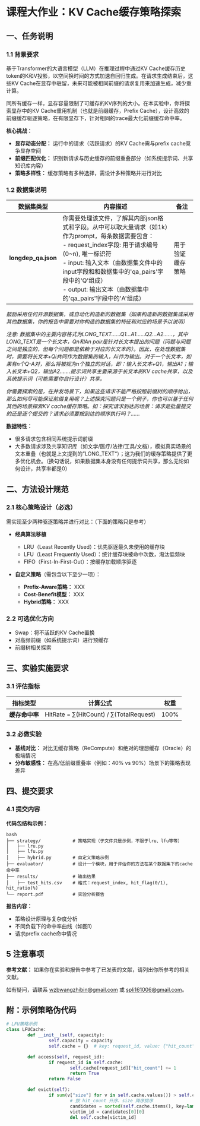 # 课程大作业：KV Cache缓存策略探索

## 一、任务说明

### 1.1 背景要求

基于Transformer的大语言模型（LLM）在推理过程中通过KV Cache缓存历史token的K和V投影，以空间换时间的方式加速自回归生成。在请求生成结束后，这些KV Cache在显存中驻留，未来可能被相同前缀的请求复用来加速生成，减少重计算。

同所有缓存一样，显存容量限制了可缓存的KV序列的大小。在本实验中，你将探索显存中的KV Cache重用机制（也就是前缀缓存，Prefix Cache），设计高效的前缀缓存驱逐策略，在有限显存下，针对相同的trace最大化前缀缓存命中率。

**核心挑战：**

- **显存动态分配：** 运行中的请求（活跃请求）的KV Cache需与prefix cache竞争显存空间
- **前缀匹配优化：** 识别新请求与历史缓存的前缀重叠部分（如系统提示词、共享知识库内容）
- **策略多样性：** 缓存策略有多种选择，需设计多种策略并进行对比

### 1.2 数据集说明

| 数据集类型           | 内容描述                                                                                                                                 | 备注                         |
| -------------------- | ---------------------------------------------------------------------------------------------------------------------------------------- | ---------------------------- |
| **longdep_qa.json** | 你需要处理该文件，了解其内部json格式和字段。从中可以取大量请求（如1k）作为prompt，每条数据需要包含：<br>- request_index字段: 用于请求编号(0~n), 唯一标识符<br>- input: 输入文本（由数据集文件中的input字段和和数据集中的'qa_pairs'字段中的'Q'组成）<br>- output: 输出文本（由数据集中的'qa_pairs'字段中的'A'组成） | 用于验证缓存策略        |

*鼓励采用任何开源数据集，或自动化构造新的数据集（如果构造新的数据集或采用其他数据集，你的报告中需要对你构造的数据集的特征和对应的场景予以说明）*

*注意: 数据集中的主要内容格式为LONG_TEXT......Q1...A1......Q2...A2......，其中LONG_TEXT是一个长文本，Qn和An pair是针对长文本提出的问题（问题与问题之间是独立的，但每个问题都是依赖于对应的长文本的）。因此，在处理数据集时，需要将长文本+Qi共同作为数据集的输入，Ai作为输出。对于一个长文本，如果有n个Q-A对，那么将被视为n个独立的对话，即：输入长文本+Q1，输出A1；输入长文本+Q2，输出A2.......提示词共享主要来源于长文本的KV cache共享，以及系统提示词（可能需要你自行设计）共享。*

*你需要探索的是，在并发场景下，如果这些请求不能严格按照前缀树的顺序给出，那么如何尽可能保证前缀复用呢？上述探究问题只是一个例子，你也可以基于任何其他的场景探索KV cache缓存策略。如：探究请求到达的场景：请求是批量提交的还是逐个提交的？请求必须要按到达的顺序执行吗？......*

**数据特性：**

- 很多请求包含相同系统提示词前缀
- 大多数请求涉及共享知识库（如文学/医疗/法律/工具/文档），模拟真实场景的文本重叠（也就是上文提到的”LONG_TEXT“）；这为我们的缓存策略提供了更多优化机会。（换句话说，如果数据集本身没有任何提示词共享，那么无论如何设计，共享率都是0）

## 二、方法设计规范

### 2.1 核心策略设计（必选）

需实现至少两种驱逐策略并进行对比：（下面的策略只是参考）

- **经典算法移植**
    - LRU（Least Recently Used）：优先驱逐最久未使用的缓存块
    - LFU（Least Frequently Used）：统计缓存块被命中次数，淘汰低频块
    - FIFO（First-In-First-Out）：按缓存加载顺序驱逐

- **自定义策略**（需包含以下至少一项）：
    - **Prefix-Aware策略：** XXX
    - **Cost-Benefit模型：** XXX
    - **Hybrid策略：** XXX

### 2.2 可选优化方向

- Swap：将不活跃的KV Cache置换
- 对高频前缀（如系统提示词）进行预缓存
- 前缀树相关探索

## 三、实验实施要求

### 3.1 评估指标

| 指标类型     | 计算公式                                                                                                                      | 权重  |
| ------------ | ----------------------------------------------------------------------------------------------------------------------------- | ----- |
| **缓存命中率**   | HitRate = ∑(HitCount) / ∑(TotalRequest)                                                                                     | 100%   |

### 3.2 必做实验

- **基线对比：** 对比无缓存策略（ReCompute）和绝对的理想缓存（Oracle）的极端情况
- **分布敏感性：** 在高/低前缀重叠率（例如：40% vs 90%）场景下的策略表现差异

## 四、提交要求

### 4.1 提交内容

**代码包结构示例：**

```
bash
├── strategy/            # 策略实现（子文件只是示例，不限于lru、lfu等等）  
│   ├── lru.py  
│   ├── lfu.py
│   ├── hybrid.py        # 自定义策略示例  
├── evaluator/           # 设计一个模块，用于评估你的方法在某个数据集下的cache命中率
├── results/             # 输出结果  
│   ├── test_hits.csv    # 格式：request_index, hit_flag(0/1), hit_ratio(%)  
└── report.pdf           # 实验分析报告
```

**报告内容：**

- 策略设计原理与复杂度分析
- 不同负载下的命中率曲线（如图1）
- 请求prefix cache命中情况

## 5 注意事项

**参考文献：** 如果你在实验和报告中参考了已发表的文献，请列出你所参考的相关文献。

如有疑问，请联系 wzbwangzhibin@gmail.com 或 spli161006@gmail.com。

## 附：示例策略伪代码

```python
# LFU策略示例  
class LFUCache:  
        def __init__(self, capacity):  
                self.capacity = capacity  
                self.cache = {}  # key: request_id, value: {"hit_count": int}  

        def access(self, request_id):  
                if request_id in self.cache:  
                        self.cache[request_id]["hit_count"] += 1  
                        return True  
                return False  

        def evict(self):  
                if sum(v["size"] for v in self.cache.values()) > self.capacity:  
                        # 按 hit_count 升序、size 降序排序  
                        candidates = sorted(self.cache.items(), key=lambda x: (x[1]["hit_count"], -x[1]["size"]))  
                        victim_id = candidates[0][0]  
                        del self.cache[victim_id]
```


